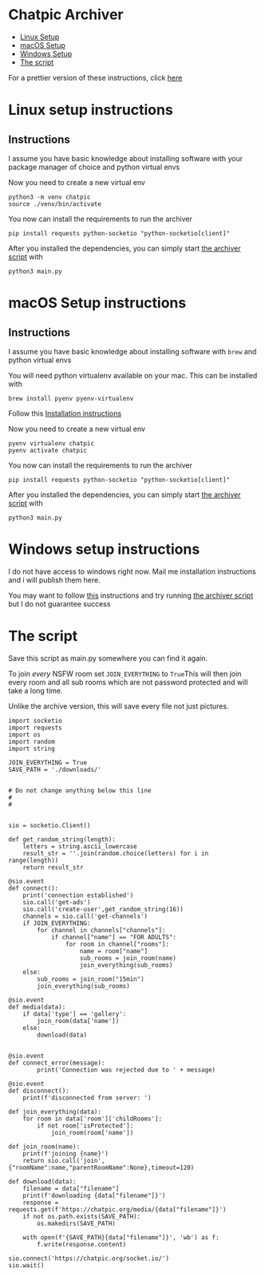 Chatpic Archiver
================

- [Linux Setup](#linux-setup-instructions)
- [macOS Setup](#macos-setup-instructions)
- [Windows Setup](#windows-setup-instructions)
- [The script](#the-script)

For a prettier version of these instructions, click [here](https://htmlpreview.github.io/?https://github.com/hackermanon/chatpic-archiver/blob/main/web/chatpic-archive.xyz.html)


Linux setup instructions
========================

Instructions
------------

I assume you have basic knowledge about installing software with your package manager of choice and python virtual envs

Now you need to create a new virtual env

```
python3 -m venv chatpic
source ./venv/bin/activate

```

You now can install the requirements to run the archiver

```
pip install requests python-socketio "python-socketio[client]"

```

After you installed the dependencies, you can simply start [the archiver script](#script) with

```
python3 main.py

```

macOS Setup instructions
========================

Instructions
------------

I assume you have basic knowledge about installing software with `brew` and python virtual envs

You will need python virtualenv available on your mac. This can be installed with

```
brew install pyenv pyenv-virtualenv

```

Follow this [Installation instructions](https://github.com/pyenv/pyenv-virtualenv#installing-with-homebrew-for-macos-users)

Now you need to create a new virtual env

```
pyenv virtualenv chatpic
pyenv activate chatpic

```

You now can install the requirements to run the archiver

```
pip install requests python-socketio "python-socketio[client]"

```

After you installed the dependencies, you can simply start [the archiver script](#script) with

```
python3 main.py

```

Windows setup instructions
==========================

I do not have access to windows right now. Mail me installation instructions and i will publish them here.

You may want to follow [this](https://www.liquidweb.com/kb/how-to-install-python-on-windows/) instructions and try running [the archiver script](#script) but I do not guarantee success

The script
==========

Save this script as main.py somewhere you can find it again.

To join *every* NSFW room set `JOIN_EVERYTHING` to `True`This will then join every room and all sub rooms which are not password protected and will take a long time.

Unlike the archive version, this will save every file not just pictures.

```
import socketio
import requests
import os
import random
import string

JOIN_EVERYTHING = True
SAVE_PATH = './downloads/'


# Do not change anything below this line
#
#


sio = socketio.Client()

def get_random_string(length):
    letters = string.ascii_lowercase
    result_str = ''.join(random.choice(letters) for i in range(length))
    return result_str

@sio.event
def connect():
    print('connection established')
    sio.call('get-ads')
    sio.call('create-user',get_random_string(16))
    channels = sio.call('get-channels')
    if JOIN_EVERYTHING:
        for channel in channels["channels"]:
            if channel["name"] == "FOR ADULTS":
                for room in channel["rooms"]:
                    name = room["name"]
                    sub_rooms = join_room(name)
                    join_everything(sub_rooms)
    else:
        sub_rooms = join_room("15min")
        join_everything(sub_rooms)

@sio.event
def media(data):
    if data['type'] == 'gallery':
        join_room(data['name'])
    else:
        download(data)


@sio.event
def connect_error(message):
        print('Connection was rejected due to ' + message)

@sio.event
def disconnect():
    print(f'disconnected from server: ')

def join_everything(data):
    for room in data['room']['childRooms']:
        if not room['isProtected']:
            join_room(room['name'])

def join_room(name):
    print(f'joining {name}')
    return sio.call('join',{"roomName":name,"parentRoomName":None},timeout=120)

def download(data):
    filename = data["filename"]
    print(f'downloading {data["filename"]}')
    response = requests.get(f'https://chatpic.org/media/{data["filename"]}')
    if not os.path.exists(SAVE_PATH):
        os.makedirs(SAVE_PATH)

    with open(f'{SAVE_PATH}{data["filename"]}', 'wb') as f:
        f.write(response.content)

sio.connect('https://chatpic.org/socket.io/')
sio.wait()

```

